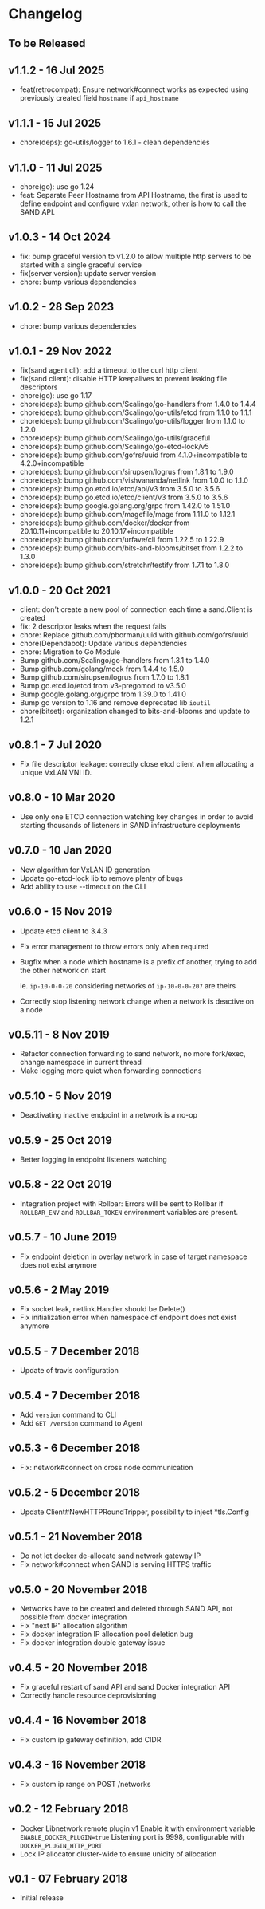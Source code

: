 # Changelog

## To be Released

## v1.1.2 - 16 Jul 2025

* feat(retrocompat): Ensure network#connect works as expected using previously created field `hostname` if `api_hostname` 

## v1.1.1 - 15 Jul 2025

* chore(deps): go-utils/logger to 1.6.1 - clean dependencies

## v1.1.0 - 11 Jul 2025

* chore(go): use go 1.24
* feat: Separate Peer Hostname from API Hostname, the first is used to define
  endpoint and configure vxlan network, other is how to call the SAND API.

## v1.0.3 - 14 Oct 2024

* fix: bump graceful version to v1.2.0 to allow multiple http servers to be started with a single graceful service
* fix(server version): update server version
* chore: bump various dependencies

## v1.0.2 - 28 Sep 2023

* chore: bump various dependencies

## v1.0.1 - 29 Nov 2022

* fix(sand agent cli): add a timeout to the curl http client
* fix(sand client): disable HTTP keepalives to prevent leaking file descriptors
* chore(go): use go 1.17
* chore(deps): bump github.com/Scalingo/go-handlers from 1.4.0 to 1.4.4
* chore(deps): bump github.com/Scalingo/go-utils/etcd from 1.1.0 to 1.1.1
* chore(deps): bump github.com/Scalingo/go-utils/logger from 1.1.0 to 1.2.0
* chore(deps): bump github.com/Scalingo/go-utils/graceful
* chore(deps): bump github.com/Scalingo/go-etcd-lock/v5
* chore(deps): bump github.com/gofrs/uuid from 4.1.0+incompatible to 4.2.0+incompatible
* chore(deps): bump github.com/sirupsen/logrus from 1.8.1 to 1.9.0
* chore(deps): bump github.com/vishvananda/netlink from 1.0.0 to 1.1.0
* chore(deps): bump go.etcd.io/etcd/api/v3 from 3.5.0 to 3.5.6
* chore(deps): bump go.etcd.io/etcd/client/v3 from 3.5.0 to 3.5.6
* chore(deps): bump google.golang.org/grpc from 1.42.0 to 1.51.0
* chore(deps): bump github.com/magefile/mage from 1.11.0 to 1.12.1
* chore(deps): bump github.com/docker/docker from 20.10.11+incompatible to 20.10.17+incompatible
* chore(deps): bump github.com/urfave/cli from 1.22.5 to 1.22.9
* chore(deps): bump github.com/bits-and-blooms/bitset from 1.2.2 to 1.3.0
* chore(deps): bump github.com/stretchr/testify from 1.7.1 to 1.8.0

## v1.0.0 - 20 Oct 2021

* client: don't create a new pool of connection each time a sand.Client is created
* fix: 2 descriptor leaks when the request fails
* chore: Replace github.com/pborman/uuid with github.com/gofrs/uuid
* chore(Dependabot): Update various dependencies
* chore: Migration to Go Module
* Bump github.com/Scalingo/go-handlers from 1.3.1 to 1.4.0
* Bump github.com/golang/mock from 1.4.4 to 1.5.0
* Bump github.com/sirupsen/logrus from 1.7.0 to 1.8.1
* Bump go.etcd.io/etcd from v3-pregomod to v3.5.0
* Bump google.golang.org/grpc from 1.39.0 to 1.41.0
* Bump go version to 1.16 and remove deprecated lib `ioutil`
* chore(bitset): organization changed to bits-and-blooms and update to 1.2.1

## v0.8.1 - 7 Jul 2020

* Fix file descriptor leakage: correctly close etcd client when allocating a unique VxLAN VNI ID.

## v0.8.0 - 10 Mar 2020

* Use only one ETCD connection watching key changes in order to avoid starting
  thousands of listeners in SAND infrastructure deployments

## v0.7.0 - 10 Jan 2020

* New algorithm for VxLAN ID generation
* Update go-etcd-lock lib to remove plenty of bugs
* Add ability to use --timeout on the CLI

## v0.6.0 - 15 Nov 2019

* Update etcd client to 3.4.3
* Fix error management to throw errors only when required
* Bugfix when a node which hostname is a prefix of another, trying to add the other network on start

  ie. `ip-10-0-0-20` considering networks of `ip-10-0-0-207` are theirs

* Correctly stop listening network change when a network is deactive on a node

## v0.5.11 - 8 Nov 2019

* Refactor connection forwarding to sand network, no more fork/exec, change namespace in current thread
* Make logging more quiet when forwarding connections

## v0.5.10 - 5 Nov 2019

* Deactivating inactive endpoint in a network is a no-op

## v0.5.9 - 25 Oct 2019

* Better logging in endpoint listeners watching

## v0.5.8 - 22 Oct 2019

* Integration project with Rollbar:
  Errors will be sent to Rollbar if `ROLLBAR_ENV` and `ROLLBAR_TOKEN` environment variables are present.

## v0.5.7 - 10 June 2019

* Fix endpoint deletion in overlay network in case of target namespace does not exist anymore

## v0.5.6 - 2 May 2019

* Fix socket leak, netlink.Handler should be Delete()
* Fix initialization error when namespace of endpoint does not exist anymore

## v0.5.5 - 7 December 2018

* Update of travis configuration

## v0.5.4 - 7 December 2018

* Add `version` command to CLI
* Add `GET /version` command to Agent

## v0.5.3 - 6 December 2018

* Fix: network#connect on cross node communication

## v0.5.2 - 5 December 2018

* Update Client#NewHTTPRoundTripper, possibility to inject *tls.Config

## v0.5.1 - 21 November 2018

* Do not let docker de-allocate sand network gateway IP
* Fix network#connect when SAND is serving HTTPS traffic

## v0.5.0 - 20 November 2018

* Networks have to be created and deleted through SAND API, not possible from docker integration
* Fix "next IP" allocation algorithm
* Fix docker integration IP allocation pool deletion bug
* Fix docker integration double gateway issue

## v0.4.5 - 20 November 2018

* Fix graceful restart of sand API and sand Docker integration API
* Correctly handle resource deprovisioning

## v0.4.4 - 16 November 2018

* Fix custom ip gateway definition, add CIDR

## v0.4.3 - 16 November 2018

* Fix custom ip range on POST /networks

## v0.2 - 12 February 2018

* Docker Libnetwork remote plugin v1
  Enable it with environment variable `ENABLE_DOCKER_PLUGIN=true`
  Listening port is 9998, configurable with `DOCKER_PLUGIN_HTTP_PORT`
* Lock IP allocator cluster-wide to ensure unicity of allocation

## v0.1 - 07 February 2018

* Initial release
